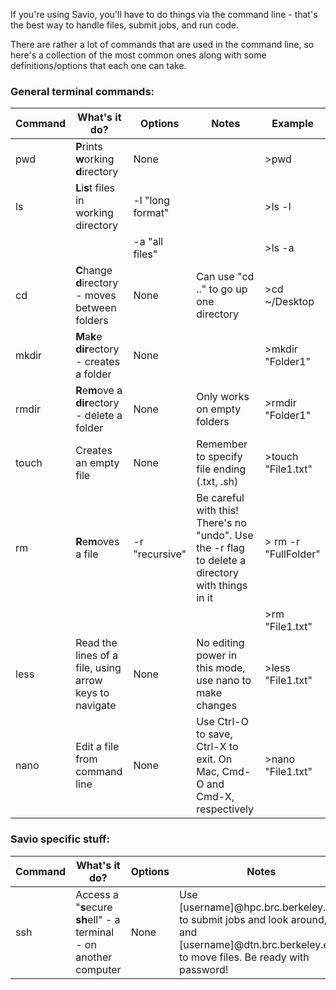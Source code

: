 If you're using Savio, you'll have to do things via the command line - that's the best way to handle files, submit jobs, and run code.

There are rather a lot of commands that are used in the command line, so here's a collection of the most common ones along with some definitions/options that each one can take.

### General terminal commands:

| Command | What's it do? | Options | Notes | Example |
|---|---|---|---|---|
|pwd| **P**rints **w**orking **d**irectory | None | | >pwd |
|ls|**L**i**s**t files in working directory| -l "long format" | | >ls -l |
| | | -a "all files" | | >ls -a |
|cd|**C**hange **d**irectory - moves between folders| None | Can use "cd .." to go up one directory| >cd ~/Desktop |
|mkdir|**M**a**k**e **dir**ectory - creates a folder| None | | >mkdir "Folder1" |
|rmdir|**R**e**m**ove a **dir**ectory - delete a folder| None | Only works on empty folders | >rmdir "Folder1" |
|touch|Creates an empty file| None | Remember to specify file ending (.txt, .sh) | >touch "File1.txt" |
|rm|**R**e**m**oves a file| -r "recursive" | Be careful with this! There's no "undo". Use the -r flag to delete a directory with things in it | > rm -r "FullFolder"
| | | | | >rm "File1.txt" |
| less | Read the lines of a file, using arrow keys to navigate | None | No editing power in this mode, use nano to make changes | >less "File1.txt" |
| nano | Edit a file from command line | None | Use Ctrl-O to save, Ctrl-X to exit. On Mac, Cmd-O and Cmd-X, respectively| >nano "File1.txt" |


### Savio specific stuff:

| Command | What's it do? | Options | Notes | Example |
|---|---|---|---|---|
| ssh | Access a "**s**ecure **sh**ell" - a terminal - on another computer | None | Use [username]\@hpc.brc.berkeley.edu to submit jobs and look around, and [username]\@dtn.brc.berkeley.edu to move files. Be ready with password! | ssh wkumler\@hpc.brc.berkeley.edu
